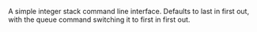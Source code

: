 A simple integer stack command line interface. Defaults to last in first out, with the queue command switching it to first in first out.
